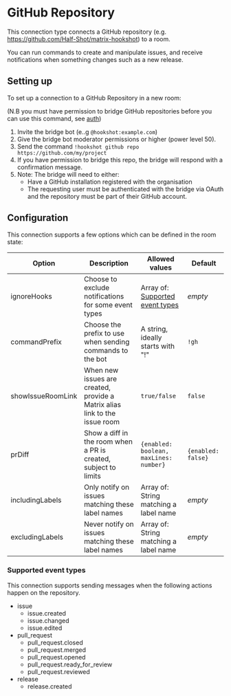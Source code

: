 GitHub Repository
=================

This connection type connects a GitHub repository (e.g. https://github.com/Half-Shot/matrix-hookshot) to a room.

You can run commands to create and manipulate issues, and receive notifications when something changes such as
a new release.

## Setting up

To set up a connection to a GitHub Repository in a new room:

(N.B you must have permission to bridge GitHub repositories before you can use this command, see [auth](../auth.html#github))

1. Invite the bridge bot (e..g `@hookshot:example.com`)
2. Give the bridge bot moderator permissions or higher (power level 50).
3. Send the command `!hookshot github repo https://github.com/my/project`
4. If you have permission to bridge this repo, the bridge will respond with a confirmation message.
5. Note: The bridge will need to either:
    - Have a GitHub installation registered with the organisation
    - The requesting user must be authenticated with the bridge via OAuth and the repository must be part of their GitHub account.

## Configuration

This connection supports a few options which can be defined in the room state:

| Option | Description | Allowed values | Default |
|--------|-------------|----------------|---------| 
|ignoreHooks|Choose to exclude notifications for some event types|Array of: [Supported event types](#supported-event-types) |*empty*|
|commandPrefix|Choose the prefix to use when sending commands to the bot|A string, ideally starts with "!"|`!gh`|
|showIssueRoomLink|When new issues are created, provide a Matrix alias link to the issue room|`true/false`|`false`|
|prDiff|Show a diff in the room when a PR is created, subject to limits|`{enabled: boolean, maxLines: number}`|`{enabled: false}`|
|includingLabels|Only notify on issues matching these label names|Array of: String matching a label name|*empty*|
|excludingLabels|Never notify on issues matching these label names|Array of: String matching a label name|*empty*|


### Supported event types

This connection supports sending messages when the following actions happen on the repository.

- issue
  - issue.created
  - issue.changed
  - issue.edited
- pull_request
  - pull_request.closed
  - pull_request.merged
  - pull_request.opened
  - pull_request.ready_for_review
  - pull_request.reviewed
- release
  - release.created
